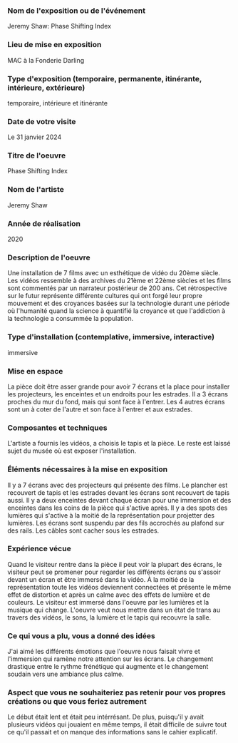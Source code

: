 ### Nom de l'exposition ou de l'événement
Jeremy Shaw: Phase Shifting Index
 
### Lieu de mise en exposition
MAC à la Fonderie Darling
 
### Type d'exposition (temporaire, permanente, itinérante, intérieure, extérieure)
temporaire, intérieure et itinérante
 
### Date de votre visite
Le 31 janvier 2024
 
### Titre de l'oeuvre
Phase Shifting Index
 
### Nom de l'artiste
Jeremy Shaw
 
### Année de réalisation
2020
 
### Description de l'oeuvre
Une installation de 7 films avec un esthétique de vidéo du 20ème siècle. Les vidéos ressemble à des archives du 21ème et 22ème siècles et les films sont commentés par un narrateur postérieur de 200 ans. Cet rétrospective sur le futur représente différente cultures qui ont forgé leur propre mouvement et des croyances basées sur la technologie durant une période où l'humanité quand la science à quantifié la croyance et que l'addiction à la technologie a consummée la population.
 
### Type d'installation (contemplative, immersive, interactive)
immersive
 
### Mise en espace
La pièce doit être asser grande pour avoir 7 écrans et la place pour installer les projecteurs, les enceintes et un endroits pour les estrades. Il a 3 écrans proches du mur du fond, mais qui sont face à l'entrer. Les 4 autres écrans sont un à coter de l'autre et son face à l'entrer et aux estrades.
 
### Composantes et techniques
L'artiste a fournis les vidéos, a choisis le tapis et la pièce. Le reste est laissé sujet du musée où est exposer l'installation.
 
### Éléments nécessaires à la mise en exposition
Il y a 7 écrans avec des projecteurs qui présente des films. Le plancher est recouvert de tapis et les estrades devant les écrans sont recouvert de tapis aussi. Il y a deux enceintes devant chaque écran pour une immersion et des enceintes dans les coins de la pièce qui s'active après. Il y a des spots des lumières qui s'active à la moitié de la représentation pour projetter des lumières. Les écrans sont suspendu par des fils accrochés au plafond sur des rails. Les câbles sont cacher sous les estrades.
 
### Expérience vécue
Quand le visiteur rentre dans la pièce il peut voir la plupart des écrans, le visiteur peut se promener pour regarder les différents écrans ou s'assoir devant un écran et être immersé dans la vidéo. À la moitié de la représentation toute les vidéos deviennent connectées et présente le même effet de distortion et après un calme avec des effets de lumière et de couleurs. Le visiteur est immersé dans l'oeuvre par les lumières et la musique qui change. L'oeuvre veut nous mettre dans un état de trans au travers des vidéos, le sons, la lumière et le tapis qui recouvre la salle.
 
### Ce qui vous a plu, vous a donné des idées
J'ai aimé les différents émotions que l'oeuvre nous faisait vivre et l'immersion qui ramène notre attention sur les écrans. Le changement drastique entre le rythme frénétique qui augmente et le changement soudain vers une ambiance plus calme.
 
### Aspect que vous ne souhaiteriez pas retenir pour vos propres créations ou que vous feriez autrement
Le début était lent et était peu intérrésant. De plus, puisqu'il y avait plusieurs vidéos qui jouaient en même temps, il était difficile de suivre tout ce qu'il passait et on manque des informations sans le cahier explicatif.
